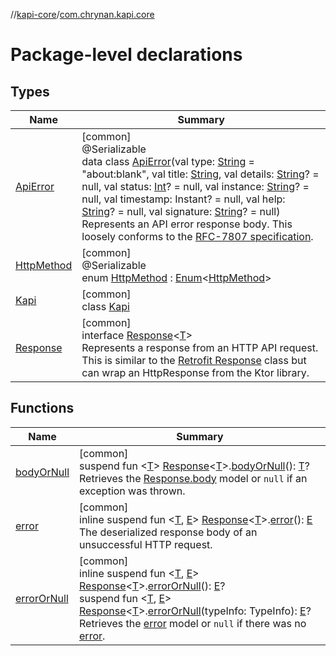 //[kapi-core](../../index.md)/[com.chrynan.kapi.core](index.md)

# Package-level declarations

## Types

| Name | Summary |
|---|---|
| [ApiError](-api-error/index.md) | [common]<br>@Serializable<br>data class [ApiError](-api-error/index.md)(val type: [String](https://kotlinlang.org/api/latest/jvm/stdlib/kotlin/-string/index.html) = &quot;about:blank&quot;, val title: [String](https://kotlinlang.org/api/latest/jvm/stdlib/kotlin/-string/index.html), val details: [String](https://kotlinlang.org/api/latest/jvm/stdlib/kotlin/-string/index.html)? = null, val status: [Int](https://kotlinlang.org/api/latest/jvm/stdlib/kotlin/-int/index.html)? = null, val instance: [String](https://kotlinlang.org/api/latest/jvm/stdlib/kotlin/-string/index.html)? = null, val timestamp: Instant? = null, val help: [String](https://kotlinlang.org/api/latest/jvm/stdlib/kotlin/-string/index.html)? = null, val signature: [String](https://kotlinlang.org/api/latest/jvm/stdlib/kotlin/-string/index.html)? = null)<br>Represents an API error response body. This loosely conforms to the [RFC-7807 specification](https://www.rfc-editor.org/rfc/rfc7807). |
| [HttpMethod](-http-method/index.md) | [common]<br>@Serializable<br>enum [HttpMethod](-http-method/index.md) : [Enum](https://kotlinlang.org/api/latest/jvm/stdlib/kotlin/-enum/index.html)&lt;[HttpMethod](-http-method/index.md)&gt; |
| [Kapi](-kapi/index.md) | [common]<br>class [Kapi](-kapi/index.md) |
| [Response](-response/index.md) | [common]<br>interface [Response](-response/index.md)&lt;[T](-response/index.md)&gt;<br>Represents a response from an HTTP API request. This is similar to the [Retrofit Response](https://github.com/square/retrofit/blob/master/retrofit/src/main/java/retrofit2/Response.java) class but can wrap an HttpResponse from the Ktor library. |

## Functions

| Name | Summary |
|---|---|
| [bodyOrNull](body-or-null.md) | [common]<br>suspend fun &lt;[T](body-or-null.md)&gt; [Response](-response/index.md)&lt;[T](body-or-null.md)&gt;.[bodyOrNull](body-or-null.md)(): [T](body-or-null.md)?<br>Retrieves the [Response.body](-response/body.md) model or `null` if an exception was thrown. |
| [error](error.md) | [common]<br>inline suspend fun &lt;[T](error.md), [E](error.md)&gt; [Response](-response/index.md)&lt;[T](error.md)&gt;.[error](error.md)(): [E](error.md)<br>The deserialized response body of an unsuccessful HTTP request. |
| [errorOrNull](error-or-null.md) | [common]<br>inline suspend fun &lt;[T](error-or-null.md), [E](error-or-null.md)&gt; [Response](-response/index.md)&lt;[T](error-or-null.md)&gt;.[errorOrNull](error-or-null.md)(): [E](error-or-null.md)?<br>suspend fun &lt;[T](error-or-null.md), [E](error-or-null.md)&gt; [Response](-response/index.md)&lt;[T](error-or-null.md)&gt;.[errorOrNull](error-or-null.md)(typeInfo: TypeInfo): [E](error-or-null.md)?<br>Retrieves the [error](error.md) model or `null` if there was no [error](error.md). |
